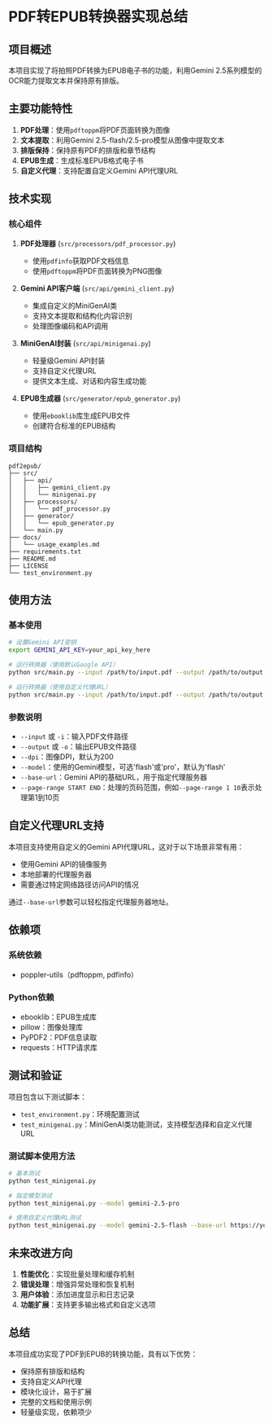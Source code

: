 # PDF转EPUB转换器实现总结

## 项目概述

本项目实现了将拍照PDF转换为EPUB电子书的功能，利用Gemini 2.5系列模型的OCR能力提取文本并保持原有排版。

## 主要功能特性

1. **PDF处理**：使用`pdftoppm`将PDF页面转换为图像
2. **文本提取**：利用Gemini 2.5-flash/2.5-pro模型从图像中提取文本
3. **排版保持**：保持原有PDF的排版和章节结构
4. **EPUB生成**：生成标准EPUB格式电子书
5. **自定义代理**：支持配置自定义Gemini API代理URL

## 技术实现

### 核心组件

1. **PDF处理器** (`src/processors/pdf_processor.py`)
   - 使用`pdfinfo`获取PDF文档信息
   - 使用`pdftoppm`将PDF页面转换为PNG图像

2. **Gemini API客户端** (`src/api/gemini_client.py`)
   - 集成自定义的MiniGenAI类
   - 支持文本提取和结构化内容识别
   - 处理图像编码和API调用

3. **MiniGenAI封装** (`src/api/minigenai.py`)
   - 轻量级Gemini API封装
   - 支持自定义代理URL
   - 提供文本生成、对话和内容生成功能

4. **EPUB生成器** (`src/generator/epub_generator.py`)
   - 使用`ebooklib`库生成EPUB文件
   - 创建符合标准的EPUB结构

### 项目结构

```
pdf2epub/
├── src/
│   ├── api/
│   │   ├── gemini_client.py
│   │   └── minigenai.py
│   ├── processors/
│   │   └── pdf_processor.py
│   ├── generator/
│   │   └── epub_generator.py
│   └── main.py
├── docs/
│   └── usage_examples.md
├── requirements.txt
├── README.md
├── LICENSE
└── test_environment.py
```

## 使用方法

### 基本使用

```bash
# 设置Gemini API密钥
export GEMINI_API_KEY=your_api_key_here

# 运行转换器（使用默认Google API）
python src/main.py --input /path/to/input.pdf --output /path/to/output.epub

# 运行转换器（使用自定义代理URL）
python src/main.py --input /path/to/input.pdf --output /path/to/output.epub --base-url https://your-gemini-proxy.com
```

### 参数说明

- `--input` 或 `-i`：输入PDF文件路径
- `--output` 或 `-o`：输出EPUB文件路径
- `--dpi`：图像DPI，默认为200
- `--model`：使用的Gemini模型，可选'flash'或'pro'，默认为'flash'
- `--base-url`：Gemini API的基础URL，用于指定代理服务器
- `--page-range START END`：处理的页码范围，例如`--page-range 1 10`表示处理第1到10页

## 自定义代理URL支持

本项目支持使用自定义的Gemini API代理URL，这对于以下场景非常有用：
- 使用Gemini API的镜像服务
- 本地部署的代理服务器
- 需要通过特定网络路径访问API的情况

通过`--base-url`参数可以轻松指定代理服务器地址。

## 依赖项

### 系统依赖
- poppler-utils（pdftoppm, pdfinfo）

### Python依赖
- ebooklib：EPUB生成库
- pillow：图像处理库
- PyPDF2：PDF信息读取
- requests：HTTP请求库

## 测试和验证

项目包含以下测试脚本：
- `test_environment.py`：环境配置测试
- `test_minigenai.py`：MiniGenAI类功能测试，支持模型选择和自定义代理URL

### 测试脚本使用方法

```bash
# 基本测试
python test_minigenai.py

# 指定模型测试
python test_minigenai.py --model gemini-2.5-pro

# 使用自定义代理URL测试
python test_minigenai.py --model gemini-2.5-flash --base-url https://your-gemini-proxy.com
```

## 未来改进方向

1. **性能优化**：实现批量处理和缓存机制
2. **错误处理**：增强异常处理和恢复机制
3. **用户体验**：添加进度显示和日志记录
4. **功能扩展**：支持更多输出格式和自定义选项

## 总结

本项目成功实现了PDF到EPUB的转换功能，具有以下优势：
- 保持原有排版和结构
- 支持自定义API代理
- 模块化设计，易于扩展
- 完整的文档和使用示例
- 轻量级实现，依赖项少